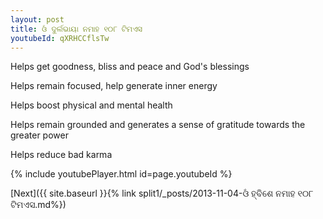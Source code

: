 ```yaml
---
layout: post
title: ଓଁ ଦୁର୍ଲଭାୟା ନମାହ ୧୦୮ ଟିମଏସ
youtubeId: qXRHCCflsTw
---
```

 
 
Helps get goodness, bliss and peace and God's blessings
 
Helps remain focused, help generate inner energy 
 
Helps boost physical and mental health 
 
Helps remain grounded and generates a sense of gratitude towards the greater power 
 
Helps reduce bad karma
 
 
 
 


{% include youtubePlayer.html id=page.youtubeId %}
 
[Next]({{ site.baseurl }}{% link  split1/_posts/2013-11-04-ଓଁ ହ୍ବିଶେ ନମାହ ୧୦୮ ଟିମଏସ.md%})
 
